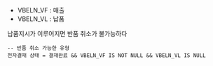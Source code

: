 
- VBELN_VF : 매출
- VBELN_VL : 납품

납품지시가 이루어지면 반품 취소가 불가능하다

```
-- 반품 취소 가능한 유형
전자결재 상태 = 결재완료 && VBELN_VF IS NOT NULL && VBELN_VL IS NULL
```
